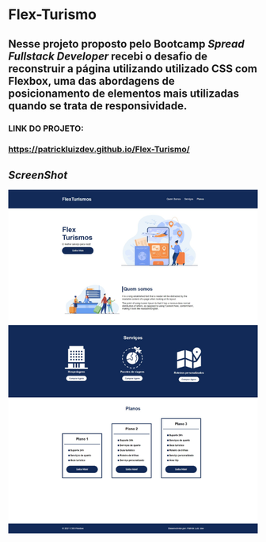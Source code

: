 # Flex-Turismo

## Nesse projeto proposto pelo Bootcamp *Spread Fullstack Developer* recebi o desafio de reconstruir a página utilizando utilizado CSS com Flexbox, uma das abordagens de posicionamento de elementos mais utilizadas quando se trata de responsividade.
###  LINK DO PROJETO:
### https://patrickluizdev.github.io/Flex-Turismo/

## _ScreenShot_
![](https://raw.githubusercontent.com/patrickluizdev/Flex-Turismo/main/images/Flex%20Turismos.png)
